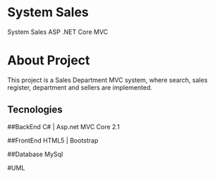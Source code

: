 # System Sales 
System Sales ASP .NET Core MVC

# About Project

This project is a Sales Department MVC system, where search, sales register, department and sellers are implemented.


## Tecnologies

##BackEnd
C# | Asp.net MVC Core 2.1 

##FrontEnd
HTML5 | Bootstrap

##Database
MySql

#UML





